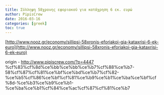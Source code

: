 ```yaml
---
title: Σύλληψη 58χρονης εφοριακού για κατάχρηση 6 εκ. ευρώ
author: PipisCrew
date: 2016-03-16
categories: [greek]
toc: true
---
```


[http://www.nooz.gr/economy/sillipsi-58xronis-eforiakoi-gia-kataxrisi-6-ek-euro](http://www.nooz.gr/economy/sillipsi-58xronis-eforiakoi-gia-kataxrisi-6-ek-euro)

origin - http://www.pipiscrew.com/?p=4447 %cf%83%cf%8d%ce%bb%ce%bb%ce%b7%cf%88%ce%b7-58%cf%87%cf%81%ce%bf%ce%bd%ce%b7%cf%82-%ce%b5%cf%86%ce%bf%cf%81%ce%b9%ce%b1%ce%ba%ce%bf%cf%8d-%ce%b3%ce%b9%ce%b1-%ce%ba%ce%b1%cf%84%ce%ac%cf%87%cf%81%ce%b7